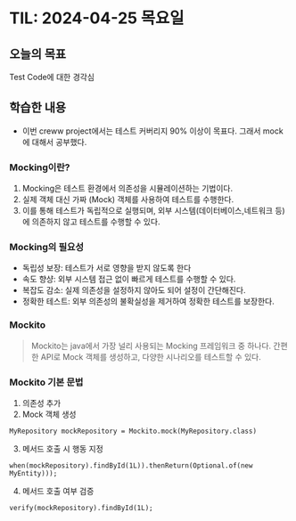 # TIL: 2024-04-25 목요일
## 오늘의 목표
Test Code에 대한 경각심
## 학습한 내용
- 이번 creww project에서는 테스트 커버리지 90% 이상이 목표다. 그래서 mock에 대해서 공부했다.

### Mocking이란?
1. Mocking은 테스트 환경에서 의존성을 시뮬레이션하는 기법이다.
2. 실제 객체 대신 가짜 (Mock) 객체를 사용하여 테스트를 수행한다.
3. 이를 통해 테스트가 독립적으로 실행되며, 외부 시스템(데이터베이스,네트워크 등)에 의존하지 않고 테스트를 수행할 수 있다.
### Mocking의 필요성
* 독립성 보장: 테스트가 서로 영향을 받지 않도록 한다
* 속도 향샹: 외부 시스템 접근 없이 빠르게 테스트를 수행할 수 있다.
* 복잡도 감소: 실제 의존성을 설정하지 않아도 되어 설정이 간단해진다.
* 정확한 테스트: 외부 의존성의 불확실성을 제거하여 정확한 테스트를 보장한다.
### Mockito
>Mockito는 java에서 가장 널리 사용되는 Mocking 프레임워크 중 하나다. 간편한 API로 Mock 객체를 생성하고, 다양한 시나리오를 테스트할 수 있다.

### Mockito 기본 문법
1. 의존성 추가
2. Mock 객체 생성
```	
MyRepository mockRepository = Mockito.mock(MyRepository.class)
```
3. 메서드 호출 시 행동 지정
```
when(mockRepository).findById(1L)).thenReturn(Optional.of(new MyEntity)));
```
4. 메서드 호출 여부 검증
```
verify(mockRepository).findById(1L);
```

